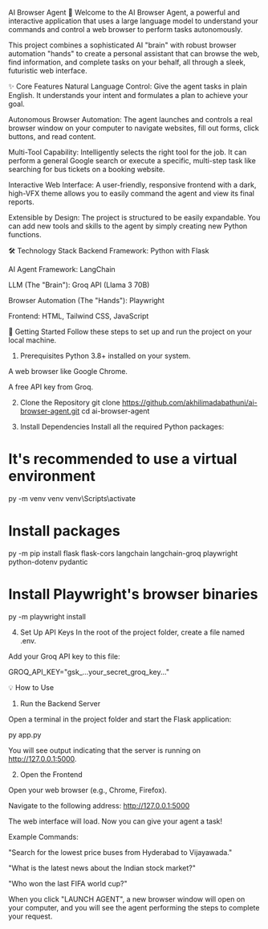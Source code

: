 AI Browser Agent 🤖
Welcome to the AI Browser Agent, a powerful and interactive application that uses a large language model to understand your commands and control a web browser to perform tasks autonomously.

This project combines a sophisticated AI "brain" with robust browser automation "hands" to create a personal assistant that can browse the web, find information, and complete tasks on your behalf, all through a sleek, futuristic web interface.


✨ Core Features
Natural Language Control: Give the agent tasks in plain English. It understands your intent and formulates a plan to achieve your goal.

Autonomous Browser Automation: The agent launches and controls a real browser window on your computer to navigate websites, fill out forms, click buttons, and read content.

Multi-Tool Capability: Intelligently selects the right tool for the job. It can perform a general Google search or execute a specific, multi-step task like searching for bus tickets on a booking website.

Interactive Web Interface: A user-friendly, responsive frontend with a dark, high-VFX theme allows you to easily command the agent and view its final reports.

Extensible by Design: The project is structured to be easily expandable. You can add new tools and skills to the agent by simply creating new Python functions.

🛠️ Technology Stack
Backend Framework: Python with Flask

AI Agent Framework: LangChain

LLM (The "Brain"): Groq API (Llama 3 70B)

Browser Automation (The "Hands"): Playwright

Frontend: HTML, Tailwind CSS, JavaScript

🚀 Getting Started
Follow these steps to set up and run the project on your local machine.

1. Prerequisites
Python 3.8+ installed on your system.

A web browser like Google Chrome.

A free API key from Groq.

2. Clone the Repository
git clone https://github.com/akhilimadabathuni/ai-browser-agent.git
cd ai-browser-agent

3. Install Dependencies
Install all the required Python packages:

# It's recommended to use a virtual environment
py -m venv venv
venv\Scripts\activate

# Install packages
py -m pip install flask flask-cors langchain langchain-groq playwright python-dotenv pydantic

# Install Playwright's browser binaries
py -m playwright install

4. Set Up API Keys
In the root of the project folder, create a file named .env.

Add your Groq API key to this file:

GROQ_API_KEY="gsk_...your_secret_groq_key..."

💡 How to Use
1. Run the Backend Server

Open a terminal in the project folder and start the Flask application:

py app.py

You will see output indicating that the server is running on http://127.0.0.1:5000.

2. Open the Frontend

Open your web browser (e.g., Chrome, Firefox).

Navigate to the following address:
http://127.0.0.1:5000

The web interface will load. Now you can give your agent a task!

Example Commands:

"Search for the lowest price buses from Hyderabad to Vijayawada."

"What is the latest news about the Indian stock market?"

"Who won the last FIFA world cup?"

When you click "LAUNCH AGENT", a new browser window will open on your computer, and you will see the agent performing the steps to complete your request.